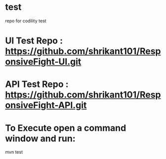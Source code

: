 # test
repo for codility test


# UI Test Repo : https://github.com/shrikant101/ResponsiveFight-UI.git

# API Test Repo : https://github.com/shrikant101/ResponsiveFight-API.git


# To Execute open a command window and run:
mvn test
